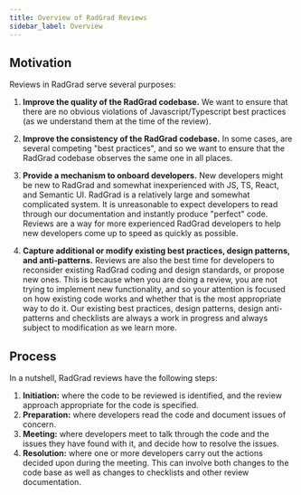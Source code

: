 ```yaml
---
title: Overview of RadGrad Reviews
sidebar_label: Overview
---
```


## Motivation

Reviews in RadGrad serve several purposes:

  1. **Improve the quality of the RadGrad codebase.** We want to ensure that there are no obvious violations of Javascript/Typescript best practices (as we understand them at the time of the review).

  2. **Improve the consistency of the RadGrad codebase.** In some cases, are several competing "best practices", and so we want to ensure that the RadGrad codebase observes the same one in all places.

  3. **Provide a mechanism to onboard developers.** New developers might be new to RadGrad and somewhat inexperienced with JS, TS, React, and Semantic UI. RadGrad is a relatively large and somewhat complicated system.  It is unreasonable to expect developers to read through our documentation and instantly produce "perfect" code. Reviews are a way for more experienced RadGrad developers to help new developers come up to speed as quickly as possible.

  4. **Capture additional or modify existing best practices, design patterns, and anti-patterns.** Reviews are also the best time for developers to reconsider existing RadGrad coding and design standards, or propose new ones. This is because when you are doing a review, you are not trying to implement new functionality, and so your attention is focused on how existing code works and whether that is the most appropriate way to do it. Our existing best practices, design patterns, design anti-patterns and checklists are always a work in progress and always subject to modification as we learn more.

## Process

In a nutshell, RadGrad reviews have the following steps:

  1. **Initiation:** where the code to be reviewed is identified, and the review approach appropriate for the code is specified.
  2. **Preparation:**  where developers read the code and document issues of concern.
  3. **Meeting:** where developers meet to talk through the code and the issues they have found with it, and decide how to resolve the issues.
  4. **Resolution:** where one or more developers carry out the actions decided upon during the meeting. This can involve both changes to the code base as well as changes to checklists and other review documentation.
